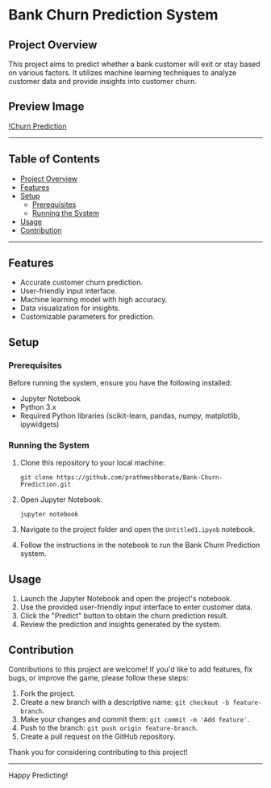 # Bank Churn Prediction System

## Project Overview
This project aims to predict whether a bank customer will exit or stay based on various factors. It utilizes machine learning techniques to analyze customer data and provide insights into customer churn.

## Preview Image
[!Churn Prediction](GUI.PNG)

---

## Table of Contents

- [Project Overview](#project-overview)
- [Features](#features)
- [Setup](#setup)
  - [Prerequisites](#prerequisites)
  - [Running the System](#running-the-system)
- [Usage](#usage)
- [Contribution](#contribution)

---

## Features
- Accurate customer churn prediction.
- User-friendly input interface.
- Machine learning model with high accuracy.
- Data visualization for insights.
- Customizable parameters for prediction.

## Setup

### Prerequisites
Before running the system, ensure you have the following installed:
- Jupyter Notebook
- Python 3.x
- Required Python libraries (scikit-learn, pandas, numpy, matplotlib, ipywidgets)

### Running the System
1. Clone this repository to your local machine:
   ```shell
   git clone https://github.com/prathmeshborate/Bank-Churn-Prediction.git
   ```

2. Open Jupyter Notebook:
   ```shell
   jupyter notebook
   ```

3. Navigate to the project folder and open the `Untitled1.ipynb` notebook.

4. Follow the instructions in the notebook to run the Bank Churn Prediction system.

## Usage
1. Launch the Jupyter Notebook and open the project's notebook.
2. Use the provided user-friendly input interface to enter customer data.
3. Click the "Predict" button to obtain the churn prediction result.
4. Review the prediction and insights generated by the system.

## Contribution
Contributions to this project are welcome! If you'd like to add features, fix bugs, or improve the game, please follow these steps:

1. Fork the project.
2. Create a new branch with a descriptive name: `git checkout -b feature-branch`.
3. Make your changes and commit them: `git commit -m 'Add feature'`.
4. Push to the branch: `git push origin feature-branch`.
5. Create a pull request on the GitHub repository.

Thank you for considering contributing to this project!

---
Happy Predicting!
